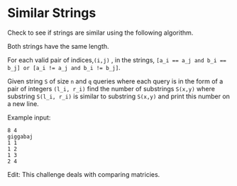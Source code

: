 # Similar Strings

Check to see if strings are similar using the following algorithm.

Both strings have the same length.

For each valid pair of indices,`(i,j)` , in the strings, `[a_i == a_j and b_i == b_j] or [a_i != a_j and b_i != b_j]`.

Given string `S` of size `n` and `q` queries where each query is in the form of a pair of integers `(l_i, r_i)` 
find the number of substrings `S(x,y)` where substring `S(l_i, r_i)` is similar to substring `S(x,y)` and print this number on a new line.

Example input:

```
8 4
giggabaj
1 1
1 2
1 3
2 4
```

Edit: This challenge deals with comparing matricies.
